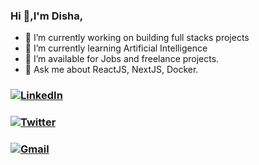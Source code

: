 ### Hi 👋,I'm Disha,
- 🔭 I’m currently working on building full stacks projects
- 🌱 I’m currently learning Artificial Intelligence
- 🤝 I’m available for Jobs and freelance projects.
- 💬 Ask me about ReactJS, NextJS, Docker.

### [![LinkedIn](https://img.shields.io/badge/LinkedIn-%230077B5.svg?logo=linkedin&logoColor=white)](https://linkedin.com/in/www.linkedin.com/in/disha-faujdar-df1102) 
### [![Twitter](https://img.shields.io/badge/Twitter-%231DA1F2.svg?logo=twitter&logoColor=white)](https://twitter.com/dishafaujdar)
### [![Gmail](https://img.shields.io/badge/Gmail-D14836?logo=gmail&logoColor=white)](mailto:dishachoudhary1102@gmail.com)



<!-- Proudly created with GPRM ( https://gprm.itsvg.in ) -->
